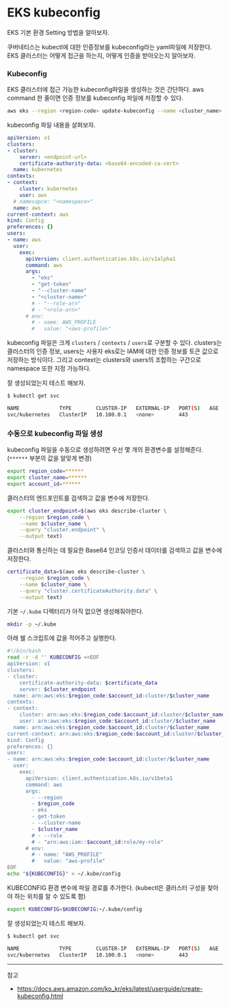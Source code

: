 # EKS kubeconfig
 
EKS 기본 환경 Setting 방법을 알아보자.

쿠버네티스는 kubectl에 대한 인증정보를 kubeconfig라는 yaml파일에 저장한다. EKS 클러스터는 어떻게 접근을 하는지, 어떻게 인증을 받아오는지 알아보자.

### Kubeconfig

EKS 클러스터에 접근 가능한 kubeconfig파일을 생성하는 것은 간단하다. aws command 한 줄이면 인증 정보를 kubeconfig 파일에 저장할 수 있다.

```bash
aws eks --region <region-code> update-kubeconfig --name <cluster_name>
```

kubeconfig 파일 내용을 살펴보자.

```yml
apiVersion: v1
clusters:
- cluster:
    server: <endpoint-url>
    certificate-authority-data: <base64-encoded-ca-cert>
  name: kubernetes
contexts:
- context:
    cluster: kubernetes
    user: aws
  # namesapce: "<namespace>"
  name: aws
current-context: aws
kind: Config
preferences: {}
users:
- name: aws
  user:
    exec:
      apiVersion: client.authentication.k8s.io/v1alpha1
      command: aws
      args:
        - "eks"
        - "get-token"
        - "--cluster-name"
        - "<cluster-name>"
        # - "--role-arn"
        # - "<role-arn>"
      # env:
        # - name: AWS_PROFILE
        #   value: "<aws-profile>"

```

kubeconfig 파일은 크게 `clusters` / `contexts` / `users`로 구분할 수 있다. clusters는 클러스터의 인증 정보, users는 사용자 eks로는 IAM에 대한 인증 정보를 토큰 값으로 저장하는 방식이다. 그리고 context는 clusters와 users의 조합하는 구간으로 namespace 또한 지정 가능하다.

잘 생성되었는지 테스트 해보자.

```bash
$ kubectl get svc

NAME             TYPE        CLUSTER-IP   EXTERNAL-IP   PORT(S)   AGE
svc/kubernetes   ClusterIP   10.100.0.1   <none>        443
```

### 수동으로 kubeconfig 파일 생성

kubeconfig 파일을 수동으로 생성하려면 우선 몇 개의 환경변수를 설정해준다. (`******` 부분의 값을 알맞게 변경)

```bash
export region_code=******
export cluster_name=******
export account_id=******
```

클러스터의 엔드포인트를 검색하고 값을 변수에 저장한다.

```bash
export cluster_endpoint=$(aws eks describe-cluster \
    --region $region_code \
    --name $cluster_name \
    --query "cluster.endpoint" \
    --output text)
```

클러스터와 통신하는 데 필요한 Base64 인코딩 인증서 데이터를 검색하고 값을 변수에 저장한다.

```bash
certificate_data=$(aws eks describe-cluster \
    --region $region_code \
    --name $cluster_name \
    --query "cluster.certificateAuthority.data" \
    --output text)
```
  
기본 `~/.kube` 디렉터리가 아직 없으면 생성해줘야한다.

```bash
mkdir -p ~/.kube
```

아래 쉘 스크립트에 값을 적어주고 실행한다.

```bash
#!/bin/bash
read -r -d '' KUBECONFIG <<EOF
apiVersion: v1
clusters:
- cluster:
    certificate-authority-data: $certificate_data
    server: $cluster_endpoint
  name: arn:aws:eks:$region_code:$account_id:cluster/$cluster_name
contexts:
- context:
    cluster: arn:aws:eks:$region_code:$account_id:cluster/$cluster_name
    user: arn:aws:eks:$region_code:$account_id:cluster/$cluster_name
  name: arn:aws:eks:$region_code:$account_id:cluster/$cluster_name
current-context: arn:aws:eks:$region_code:$account_id:cluster/$cluster_name
kind: Config
preferences: {}
users:
- name: arn:aws:eks:$region_code:$account_id:cluster/$cluster_name
  user:
    exec:
      apiVersion: client.authentication.k8s.io/v1beta1
      command: aws
      args:
        - --region
        - $region_code
        - eks
        - get-token
        - --cluster-name
        - $cluster_name
        # - --role
        # - "arn:aws:iam::$account_id:role/my-role"
      # env:
        # - name: "AWS_PROFILE"
        #   value: "aws-profile"
EOF
echo "${KUBECONFIG}" > ~/.kube/config
```

KUBECONFIG 환경 변수에 파일 경로를 추가한다. (kubectl은 클러스터 구성을 찾아야 하는 위치를 알 수 있도록 함)

```bash
export KUBECONFIG=$KUBECONFIG:~/.kube/config
```

잘 생성되었는지 테스트 해보자.

```bash
$ kubectl get svc

NAME             TYPE        CLUSTER-IP   EXTERNAL-IP   PORT(S)   AGE
svc/kubernetes   ClusterIP   10.100.0.1   <none>        443
```

---
참고
- https://docs.aws.amazon.com/ko_kr/eks/latest/userguide/create-kubeconfig.html